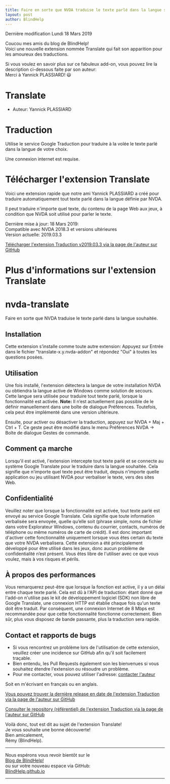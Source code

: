 ```yaml
---
title: Faire en sorte que NVDA traduise le texte parlé dans la langue souhaitée via une extension
layout: post
author: BlindHelp
---
```


<footer>Dernière modification Lundi 18 Mars 2019</footer>


Coucou mes amis du blog de BlindHelp!               
Voici une nouvelle extension nommée Translate qui fait son apparition pour les amoureux des traductions.                  

Si vous voulez en savoir plus sur ce fabuleux add-on, vous pouvez lire la description ci-dessous faite par son auteur:                
Merci à Yannick PLASSIARD! 😃                

# Translate

* Auteur: Yannick PLASSIARD

# Traduction

Utilise le service Google Traduction pour traduire à la volée le texte parlé dans la langue de votre choix.

Une connexion internet est requise.

# Télécharger l'extension Translate

Voici une extension rapide que notre ami Yannick PLASSIARD a créé pour traduire automatiquement tout texte parlé dans la langue définie par NVDA.

Il peut traduire n'importe quel texte, du contenu de la page Web aux jeux, à condition que NVDA soit utilisé pour parler le texte.

Dernière mise à jour: 18 Mars 2019:              
Compatible avec NVDA 2018.3 et  versions ultérieures      
Version actuelle: 2019.03.3          


[Télécharger l'extension Traduction v2019.03.3 via   la page  de l'auteur sur GitHub][1]


[1]: https://github.com/yplassiard/nvda-translate/releases/download/v2019.03.3/translate-2019.03.3.nvda-addon


# Plus d'informations sur l'extension Translate

# nvda-translate

Faire en sorte que NVDA traduise le texte parlé dans la langue souhaitée.

## Installation

Cette extension s’installe comme toute autre extension: Appuyez sur Entrée dans le fichier "translate-x.y.nvda-addon" et répondez "Oui" à toutes les questions posées.

## Utilisation

Une fois installé, l'extension détectera la langue de votre installation NVDA ou obtiendra la langue active de Windows comme solution de secours. Cette langue sera utilisée pour traduire tout texte parlé, lorsque la fonctionnalité est activée.
**Note:** Il n’est actuellement pas possible de le définir manuellement dans une boîte de dialogue Préférences. Toutefois, cela peut être implémenté dans une version ultérieure.

Ensuite, pour activer ou désactiver la traduction, appuyez sur NVDA + Maj + Ctrl + T. Ce geste peut être modifié dans le menu Préférences NVDA -> Boîte de dialogue Gestes de commande.

## Comment ça marche

Lorsqu'il est activé, l'extension  intercepte tout texte parlé et se connecte au système Google Translate pour le traduire dans la langue souhaitée. Cela signifie que n'importe quel texte peut être traduit, depuis n'importe quelle application ou jeu utilisant NVDA pour verbaliser le texte, vers des sites Web.

## Confidentialité

Veuillez noter que lorsque la fonctionnalité est activée, tout texte parlé est envoyé au service Google Translate. Cela signifie que toute information verbalisée sera envoyée, quelle qu’elle soit (phrase simple, noms de fichier dans votre Explorateur Windows, contenu du courrier, contacts, numéros de téléphone ou même numéros de carte de crédit). Il est donc important d'activer cette fonctionnalité uniquement lorsque vous êtes certain du texte que votre NVDA verbalisera. Cette extension a été principalement développé pour être utilisé dans les jeux, donc aucun problème de confidentialité n’est présent. Vous êtes libre de l'utiliser avec ce que vous voulez, mais à vos risques et périls.

## À propos des performances

Vous remarquerez peut-être que lorsque la fonction est active, il y a un délai entre chaque texte parlé. Cela est dû à l'API de traduction: étant donné que l'add-on n'utilise pas le kit de développement logiciel (SDK) non libre de Google Translate, une connexion HTTP est établie chaque fois qu'un texte doit être traduit. Par conséquent, une connexion Internet de 8 Mbps est recommandée pour que cette fonctionnalité fonctionne correctement.
Bien sûr, plus vous disposez de bande passante, plus la traduction sera rapide.

## Contact et rapports de bugs

- Si vous rencontrez un problème lors de l'utilisation de cette extension, veuillez créer une incidence sur GitHub afin qu'il soit facilement traçable.
- Bien entendu, les Pull Requests également son les bienvenues si vous souhaitez étendre l'extension ou résoudre un problème.
- Pour me contacter, vous pouvez utiliser l'adresse: [contacter l'auteur](mailto:podcastcecitek@gmail.com)

Soit en m'écrivant en français ou en anglais.

[Vous pouvez trouver la dernière release en date de l'extension Traduction via   la page  de l'auteur sur GitHub][2]


[2]: https://github.com/yplassiard/nvda-translate/releases


[Consulter le repository (référentiel) de l'extension Traduction via   la page  de l'auteur sur GitHub][3]


[3]: https://github.com/yplassiard/nvda-translate/


Voilà donc,  tout est dit au sujet de l'extension Translate!                
Je vous souhaite une bonne découverte!         
Bien amicalement,              
Rémy (BlindHelp).

---

Nous espérons vous revoir bientôt sur le      
[Blog de BlindHelp!](http://blindhelp.blogspot.fr/)                    
ou sur  votre nouveau espace via GitHub:                     
[BlindHelp.github.io](https://blindhelp.github.io)                    

---
